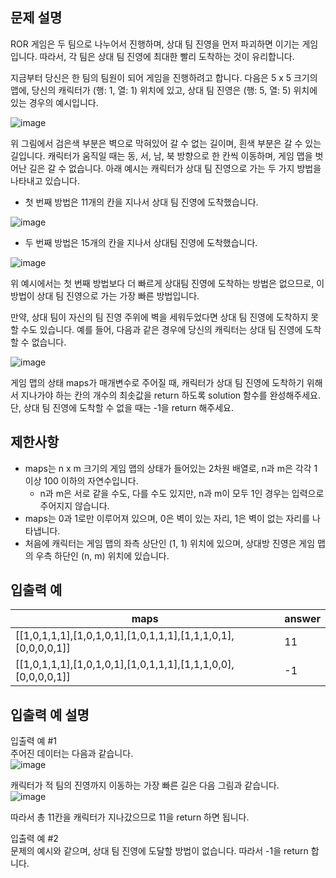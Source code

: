 ## 문제 설명

ROR 게임은 두 팀으로 나누어서 진행하며, 상대 팀 진영을 먼저 파괴하면 이기는 게임입니다. 따라서, 각 팀은 상대 팀 진영에 최대한 빨리 도착하는 것이 유리합니다.

지금부터 당신은 한 팀의 팀원이 되어 게임을 진행하려고 합니다. 다음은 5 x 5 크기의 맵에, 당신의 캐릭터가 (행: 1, 열: 1) 위치에 있고, 상대 팀 진영은 (행: 5, 열: 5) 위치에 있는 경우의 예시입니다.

![image](https://user-images.githubusercontent.com/90381800/216206146-a9783c16-648c-4eed-8f89-8dccdc610ab4.png)

위 그림에서 검은색 부분은 벽으로 막혀있어 갈 수 없는 길이며, 흰색 부분은 갈 수 있는 길입니다. 캐릭터가 움직일 때는 동, 서, 남, 북 방향으로 한 칸씩 이동하며, 게임 맵을 벗어난 길은 갈 수 없습니다.
아래 예시는 캐릭터가 상대 팀 진영으로 가는 두 가지 방법을 나타내고 있습니다.

* 첫 번째 방법은 11개의 칸을 지나서 상대 팀 진영에 도착했습니다.

![image](https://user-images.githubusercontent.com/90381800/216206172-bae73518-55b4-4f34-9c38-0f4962b02b82.png)

* 두 번째 방법은 15개의 칸을 지나서 상대팀 진영에 도착했습니다.

![image](https://user-images.githubusercontent.com/90381800/216206184-be959983-7e2e-46b8-8d28-0f2a26bc3c6d.png)

위 예시에서는 첫 번째 방법보다 더 빠르게 상대팀 진영에 도착하는 방법은 없으므로, 이 방법이 상대 팀 진영으로 가는 가장 빠른 방법입니다.

만약, 상대 팀이 자신의 팀 진영 주위에 벽을 세워두었다면 상대 팀 진영에 도착하지 못할 수도 있습니다. 예를 들어, 다음과 같은 경우에 당신의 캐릭터는 상대 팀 진영에 도착할 수 없습니다.

![image](https://user-images.githubusercontent.com/90381800/216206188-af1741f1-79d1-44bd-9f05-d2b59e887010.png)

게임 맵의 상태 maps가 매개변수로 주어질 때, 캐릭터가 상대 팀 진영에 도착하기 위해서 지나가야 하는 칸의 개수의 최솟값을 return 하도록 solution 함수를 완성해주세요. 단, 상대 팀 진영에 도착할 수 없을 때는 -1을 return 해주세요.

## 제한사항
* maps는 n x m 크기의 게임 맵의 상태가 들어있는 2차원 배열로, n과 m은 각각 1 이상 100 이하의 자연수입니다.
  * n과 m은 서로 같을 수도, 다를 수도 있지만, n과 m이 모두 1인 경우는 입력으로 주어지지 않습니다.
* maps는 0과 1로만 이루어져 있으며, 0은 벽이 있는 자리, 1은 벽이 없는 자리를 나타냅니다.
* 처음에 캐릭터는 게임 맵의 좌측 상단인 (1, 1) 위치에 있으며, 상대방 진영은 게임 맵의 우측 하단인 (n, m) 위치에 있습니다.

## 입출력 예
|maps|answer|
|-|-|
|[[1,0,1,1,1],[1,0,1,0,1],[1,0,1,1,1],[1,1,1,0,1],[0,0,0,0,1]]|11|
|[[1,0,1,1,1],[1,0,1,0,1],[1,0,1,1,1],[1,1,1,0,0],[0,0,0,0,1]]|-1|

## 입출력 예 설명

입출력 예 #1  
주어진 데이터는 다음과 같습니다.  
![image](https://user-images.githubusercontent.com/90381800/216206342-34a37e49-86ec-42dd-a087-eaa7527571a0.png)

캐릭터가 적 팀의 진영까지 이동하는 가장 빠른 길은 다음 그림과 같습니다.  
![image](https://user-images.githubusercontent.com/90381800/216206359-03a3905c-ac80-4b85-8dd6-7fba662278ea.png)

따라서 총 11칸을 캐릭터가 지나갔으므로 11을 return 하면 됩니다.  

입출력 예 #2  
문제의 예시와 같으며, 상대 팀 진영에 도달할 방법이 없습니다. 따라서 -1을 return 합니다.
